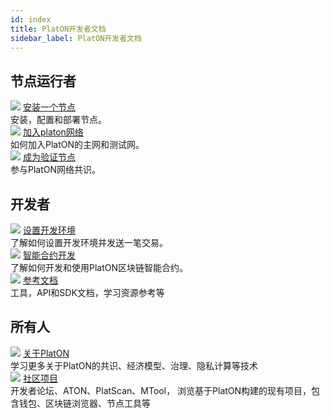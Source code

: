 ```yaml
---
id: index
title: PlatON开发者文档
sidebar_label: PlatON开发者文档
---
```


## 节点运行者
<div class="card-wrap">
    <div class="homepage-card">
        <img src="/docs/img/Install_Node.svg">
        <a href="/docs/zh-CN/Install_Node" class="card-title">安装一个节点</a>
        <div class="card-description">
        安装，配置和部署节点。
        </div>
    </div>
    <div class="homepage-card">
        <img src="/docs/img/Join_PlatON_NetWork.svg">
        <a href="/docs/zh-CN/Join_PlatON_NetWork" class="card-title">加入platon网络</a>
        <div class="card-description">
        如何加入PlatON的主网和测试网。
        </div>
    </div>
    <div class="homepage-card">
        <img src="/docs/img/Become_Verification_Node.svg">
        <a href="/docs/zh-CN/Become_Verification_Node" class="card-title">成为验证节点</a>
        <div class="card-description">
        参与PlatON网络共识。
        </div>
    </div>
</div>

## 开发者
<div class="card-wrap">
    <div class="homepage-card">
        <img src="/docs/img/Set_Develop_Env.svg">
        <a href="/docs/zh-CN/Set_Develop_Env" class="card-title">设置开发环境</a>
        <div class="card-description">
        了解如何设置开发环境并发送一笔交易。
        </div>
    </div>
    <div class="homepage-card">
        <img src="/docs/img/Smart_Contract_Development.svg">
        <a href="/docs/zh-CN/Smart_Contract_Development" class="card-title">智能合约开发</a>
        <div class="card-description">
        了解如何开发和使用PlatON区块链智能合约。
        </div>
    </div>
    <div class="homepage-card">
        <img src="/docs/img/resdoc.svg">
        <a href="/docs/zh-CN/Java_SDK" class="card-title">参考文档</a>
        <div class="card-description">
        工具，API和SDK文档，学习资源参考等
        </div>
    </div>
</div>

## 所有人
<div class="card-wrap">
    <div class="homepage-card">
        <img src="/docs/img/about.svg">
        <a href="/docs/zh-CN/PlatON_Overall_Solution" class="card-title">关于PlatON</a>
        <div class="card-description">
        学习更多关于PlatON的共识、经济模型、治理、隐私计算等技术
        </div>
    </div>
    <div class="homepage-card">
        <img src="/docs/img/community.svg">
        <a href="/docs/zh-CN/community" class="card-title">社区项目</a>
        <div class="card-description">
       开发者论坛、ATON、PlatScan、MTool，
浏览基于PlatON构建的现有项目，包含钱包、区块链浏览器、节点工具等
        </div>
    </div>
</div>